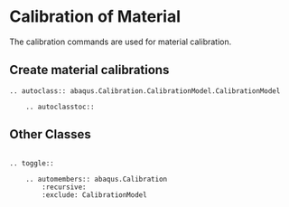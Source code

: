 # Calibration of Material

The calibration commands are used for material calibration.

## Create material calibrations

```{eval-rst}
.. autoclass:: abaqus.Calibration.CalibrationModel.CalibrationModel

    .. autoclasstoc::

```

## Other Classes

```{eval-rst}

.. toggle::

    .. automembers:: abaqus.Calibration
        :recursive:
        :exclude: CalibrationModel
```
